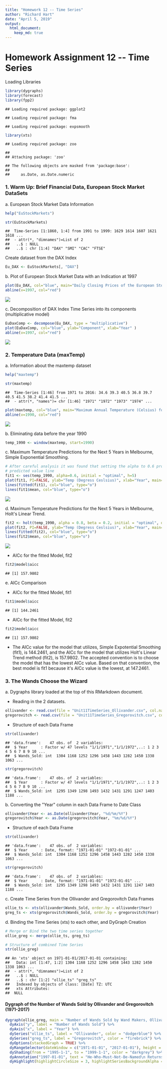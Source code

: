 ```yaml
---
title: "Homework 12 -- Time Series"
author: "Richard Hart"
date: "April 5, 2019"
output: 
  html_document:
    keep_md: true
---
```


# Homework Assignment 12 -- Time Series

Loading Libraries

```r
library(dygraphs)
library(forecast)
library(fpp2)
```

```
## Loading required package: ggplot2
```

```
## Loading required package: fma
```

```
## Loading required package: expsmooth
```

```r
library(xts)
```

```
## Loading required package: zoo
```

```
## 
## Attaching package: 'zoo'
```

```
## The following objects are masked from 'package:base':
## 
##     as.Date, as.Date.numeric
```

### 1. Warm Up: Brief Financial Data, European Stock Market DataSets

a. European Stock Market Data Information

```r
help("EuStockMarkets")
```


```r
str(EuStockMarkets)
```

```
##  Time-Series [1:1860, 1:4] from 1991 to 1999: 1629 1614 1607 1621 1618 ...
##  - attr(*, "dimnames")=List of 2
##   ..$ : NULL
##   ..$ : chr [1:4] "DAX" "SMI" "CAC" "FTSE"
```

Create dataset from the DAX Index

```r
Eu_DAX <- EuStockMarkets[, "DAX"]
```

b. Plot of European Stock Market Data with an Indication at 1997

```r
plot(Eu_DAX, col="blue", main="Daily Closing Prices of the European Stock Index, DAX (1991-1998)", ylab="European Stock Market Index DAX", xlab="Year")
abline(v=1997, col="red")
```

![](HartRichard_DS6306_HW12_files/figure-html/unnamed-chunk-5-1.png)<!-- -->

c. Decomposition of DAX Index Time Series into its components (multiplicative model)

```r
EuDaxComp <- decompose(Eu_DAX, type = "multiplicative")
plot(EuDaxComp, col="blue", ylab="Component", xlab="Year" )
abline(v=1997, col="red")
```

![](HartRichard_DS6306_HW12_files/figure-html/unnamed-chunk-6-1.png)<!-- -->


### 2. Temperature Data (maxTemp)

a. Information about the maxtemp dataset

```r
help("maxtemp")
```


```r
str(maxtemp)
```

```
##  Time-Series [1:46] from 1971 to 2016: 34.6 39.3 40.5 36.8 39.7 40.5 41.5 38.2 41.4 41.5 ...
##  - attr(*, "names")= chr [1:46] "1971" "1972" "1973" "1974" ...
```

```r
plot(maxtemp, col="blue", main="Maximum Annual Temperature (Celsius) for Moorabbin Airport, 1971-2016", xlab="Year", ylab="Temp (Degress Ceslsius)")
abline(v=1990, col="red")
```

![](HartRichard_DS6306_HW12_files/figure-html/unnamed-chunk-8-1.png)<!-- -->


b. Eliminating data before the year 1990

```r
temp_1990 <- window(maxtemp, start=1990)
```

c. Maximum Temperature Predictions for the Next 5 Years in Melbourne, Simple Exponential Smoothing.  

```r
# After careful analysis it was found that setting the alpha to 0.6 produced the best 
# predicted value line
fit1 <- ses(temp_1990, alpha=0.6, initial = "optimal", h=5)
plot(fit1, PI=FALSE, ylab="Temp (Degress Ceslsius)", xlab="Year", main="Max Annual Temperature Predictions at Moorabbin, 1990-2021", fcol = "white", type = "o")
lines(fitted(fit1), col="blue", type="o")
lines(fit1$mean, col="blue", type="o")
```

![](HartRichard_DS6306_HW12_files/figure-html/unnamed-chunk-10-1.png)<!-- -->

d. Maximum Temperature Predictions for the Next 5 Years in Melbourne, Holt's Linear Trend.

```r
fit2 <- holt(temp_1990, alpha = 0.8, beta = 0.2, initial = "optimal", damped = TRUE, h = 5)
plot(fit2, PI=FALSE, ylab="Temp (Degress Ceslsius)", xlab="Year", main="Max Annual Temperature Predictions at Moorabbin, 1990-2021 (Holt)", fcol = "white", type = "o")
lines(fitted(fit2), col="blue", type="o")
lines(fit2$mean, col="blue", type="o")
```

![](HartRichard_DS6306_HW12_files/figure-html/unnamed-chunk-11-1.png)<!-- -->

 * AICc for the fitted Model, fit2

```r
fit2$model$aicc
```

```
## [1] 157.9802
```

e. AICc Comparison
 * AICc for the fitted Model, fit1

```r
fit1$model$aicc
```

```
## [1] 144.2461
```

 * AICc for the fitted Model, fit2

```r
fit2$model$aicc
```

```
## [1] 157.9802
```

 * The AICc value for the model that utilizes, Simple Expotential Smoothing (fit1), is 144.2461, and the AICc for the model that utilizes Holt's Linear Trend method (fit2), is 157.9802. The accepted convention is to choose the model that has the lowest AICc value. Based on that convention, the best model is fit1 because it's AICc value is the lowest, at 147.2461.
 
### 3.	The Wands Choose the Wizard 
a. Dygraphs library loaded at the top of this RMarkdown document.
 * Reading in the 2 datasets.

```r
ollivander <- read.csv(file = "Unit11TimeSeries_Ollivander.csv", col.names = c("Year", "Wands_Sold"))
gregorovitch <- read.csv(file = "Unit11TimeSeries_Gregorovitch.csv", col.names = c("Year", "Wands_Sold"))
```

* Structure of each Data Frame

```r
str(ollivander)
```

```
## 'data.frame':	47 obs. of  2 variables:
##  $ Year      : Factor w/ 47 levels "1/1/1971","1/1/1972",..: 1 2 3 4 5 6 7 8 9 10 ...
##  $ Wands_Sold: int  1304 1168 1252 1296 1458 1443 1282 1450 1338 1063 ...
```

```r
str(gregorovitch)
```

```
## 'data.frame':	47 obs. of  2 variables:
##  $ Year      : Factor w/ 47 levels "1/1/1971","1/1/1972",..: 1 2 3 4 5 6 7 8 9 10 ...
##  $ Wands_Sold: int  1295 1349 1298 1493 1432 1431 1291 1247 1403 1188 ...
```

b. Converting the "Year" column in each Data Frame to Date Class

```r
ollivander$Year <- as.Date(ollivander$Year, "%d/%m/%Y")
gregorovitch$Year <- as.Date(gregorovitch$Year, "%m/%d/%Y")
```

* Structure of each Data Frame

```r
str(ollivander)
```

```
## 'data.frame':	47 obs. of  2 variables:
##  $ Year      : Date, format: "1971-01-01" "1972-01-01" ...
##  $ Wands_Sold: int  1304 1168 1252 1296 1458 1443 1282 1450 1338 1063 ...
```

```r
str(gregorovitch)
```

```
## 'data.frame':	47 obs. of  2 variables:
##  $ Year      : Date, format: "1971-01-01" "1972-01-01" ...
##  $ Wands_Sold: int  1295 1349 1298 1493 1432 1431 1291 1247 1403 1188 ...
```

c. Create Time Series from the Ollivander and Gregorovitch Data Frames

```r
ollie_ts <- xts(ollivander$Wands_Sold, order.by = ollivander$Year)
greg_ts <- xts(gregorovitch$Wands_Sold, order.by = gregorovitch$Year)
```

d. Binding the Time Series (xts) to each other, and DyGraph Creation

```r
# Merge or Bind the two time series together
ollie_greg <- merge(ollie_ts, greg_ts)

# Structure of combined Time Series
str(ollie_greg)
```

```
## An 'xts' object on 1971-01-01/2017-01-01 containing:
##   Data: int [1:47, 1:2] 1304 1168 1252 1296 1458 1443 1282 1450 1338 1063 ...
##  - attr(*, "dimnames")=List of 2
##   ..$ : NULL
##   ..$ : chr [1:2] "ollie_ts" "greg_ts"
##   Indexed by objects of class: [Date] TZ: UTC
##   xts Attributes:  
##  NULL
```

#### Dygraph of the Number of Wands Sold by Ollivander and Gregorovitch (1971-2017)

```r
dygraph(ollie_greg, main = "Number of Wands Sold by Wand Makers, Ollivander and Gregorovitch (1971-2017)") %>% 
  dyAxis("y", label = "Number of Wands Sold") %>% 
  dyAxis("x", label = "Year") %>% 
  dySeries("ollie_ts", label = "Ollivander", color = "dodgerblue") %>% 
  dySeries("greg_ts", label = "Gregorovitch", color = "firebrick") %>% 
  dyOptions(stackedGraph = TRUE) %>% 
  dyRangeSelector(dateWindow = c("1971-01-01", "2017-01-01"), height = 40) %>% 
  dyShading(from = "1995-1-1", to = "1999-1-1", color = "darkgrey") %>% 
  dyAnnotation("1997-01-01", text = "He-Who-Must-Not-Be-Named\n Returns", width = 200, height = 32, attachAtBottom = TRUE) %>% 
  dyHighlight(highlightCircleSize = 3, highlightSeriesBackgroundAlpha = 0.3, hideOnMouseOut = TRUE, highlightSeriesOpts = list(strokeWidth=2))
```

<!--html_preserve--><div id="htmlwidget-9445734f118490344c20" style="width:888px;height:480px;" class="dygraphs html-widget"></div>
<script type="application/json" data-for="htmlwidget-9445734f118490344c20">{"x":{"attrs":{"axes":{"x":{"pixelsPerLabel":60,"drawAxis":true},"y":{"drawAxis":true}},"title":"Number of Wands Sold by Wand Makers, Ollivander and Gregorovitch (1971-2017)","labels":["year","Ollivander","Gregorovitch"],"legend":"auto","retainDateWindow":false,"ylabel":"Number of Wands Sold","xlabel":"Year","colors":["dodgerblue","firebrick"],"series":{"Ollivander":{"axis":"y"},"Gregorovitch":{"axis":"y"}},"stackedGraph":true,"fillGraph":false,"fillAlpha":0.15,"stepPlot":false,"drawPoints":false,"pointSize":1,"drawGapEdgePoints":false,"connectSeparatedPoints":false,"strokeWidth":1,"strokeBorderColor":"white","colorValue":0.5,"colorSaturation":1,"includeZero":false,"drawAxesAtZero":false,"logscale":false,"axisTickSize":3,"axisLineColor":"black","axisLineWidth":0.3,"axisLabelColor":"black","axisLabelFontSize":14,"axisLabelWidth":60,"drawGrid":true,"gridLineWidth":0.3,"rightGap":5,"digitsAfterDecimal":2,"labelsKMB":false,"labelsKMG2":false,"labelsUTC":false,"maxNumberWidth":6,"animatedZooms":false,"mobileDisableYTouch":true,"disableZoom":false,"showRangeSelector":true,"dateWindow":["1971-01-01T00:00:00.000Z","2017-01-01T00:00:00.000Z"],"rangeSelectorHeight":40,"rangeSelectorPlotFillColor":" #A7B1C4","rangeSelectorPlotStrokeColor":"#808FAB","interactionModel":"Dygraph.Interaction.defaultModel","highlightCircleSize":3,"highlightSeriesBackgroundAlpha":0.3,"highlightSeriesOpts":{"strokeWidth":2},"hideOverlayOnMouseOut":true},"scale":"yearly","annotations":[{"x":"1997-01-01T00:00:00.000Z","shortText":"He-Who-Must-Not-Be-Named\n Returns","width":200,"height":32,"attachAtBottom":true,"series":"Gregorovitch"}],"shadings":[{"from":"1995-01-01T00:00:00.000Z","to":"1999-01-01T00:00:00.000Z","color":"darkgrey","axis":"x"}],"events":[],"format":"date","data":[["1971-01-01T00:00:00.000Z","1972-01-01T00:00:00.000Z","1973-01-01T00:00:00.000Z","1974-01-01T00:00:00.000Z","1975-01-01T00:00:00.000Z","1976-01-01T00:00:00.000Z","1977-01-01T00:00:00.000Z","1978-01-01T00:00:00.000Z","1979-01-01T00:00:00.000Z","1980-01-01T00:00:00.000Z","1981-01-01T00:00:00.000Z","1982-01-01T00:00:00.000Z","1983-01-01T00:00:00.000Z","1984-01-01T00:00:00.000Z","1985-01-01T00:00:00.000Z","1986-01-01T00:00:00.000Z","1987-01-01T00:00:00.000Z","1988-01-01T00:00:00.000Z","1989-01-01T00:00:00.000Z","1990-01-01T00:00:00.000Z","1991-01-01T00:00:00.000Z","1992-01-01T00:00:00.000Z","1993-01-01T00:00:00.000Z","1994-01-01T00:00:00.000Z","1995-01-01T00:00:00.000Z","1996-01-01T00:00:00.000Z","1997-01-01T00:00:00.000Z","1998-01-01T00:00:00.000Z","1999-01-01T00:00:00.000Z","2000-01-01T00:00:00.000Z","2001-01-01T00:00:00.000Z","2002-01-01T00:00:00.000Z","2003-01-01T00:00:00.000Z","2004-01-01T00:00:00.000Z","2005-01-01T00:00:00.000Z","2006-01-01T00:00:00.000Z","2007-01-01T00:00:00.000Z","2008-01-01T00:00:00.000Z","2009-01-01T00:00:00.000Z","2010-01-01T00:00:00.000Z","2011-01-01T00:00:00.000Z","2012-01-01T00:00:00.000Z","2013-01-01T00:00:00.000Z","2014-01-01T00:00:00.000Z","2015-01-01T00:00:00.000Z","2016-01-01T00:00:00.000Z","2017-01-01T00:00:00.000Z"],[1304,1168,1252,1296,1458,1443,1282,1450,1338,1063,1230,1237,1291,1211,1442,1649,1629,1260,1283,1617,1284,1399,1272,1297,1666,1797,1620,450,200,1308,1277,1444,1070,1031,1405,1487,1229,1493,1317,1520,1337,1547,1632,1336,1289,1439,1226],[1295,1349,1298,1493,1432,1431,1291,1247,1403,1188,1555,1512,1552,1023,1190,1197,1120,1119,1319,1692,1452,1494,1346,1519,1580,1623,1863,0,845,858,814,869,864,942,837,838,671,425,634,618,404,758,410,510,103,49,70]],"fixedtz":false,"tzone":"UTC"},"evals":["attrs.interactionModel"],"jsHooks":[]}</script><!--/html_preserve-->
